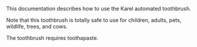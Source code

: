 This documentation describes how to use the Karel automated toothbrush.

Note that this toothbrush is totally safe to use for children, adults, pets, wildlife, trees, and cows.

The toothbrush requires toothapaste.